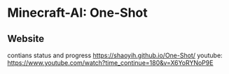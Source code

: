 # Minecraft-AI: One-Shot

## Website
contians status and progress
https://shaoyih.github.io/One-Shot/ 
youtube:
https://www.youtube.com/watch?time_continue=180&v=X6YoRYNoP9E
